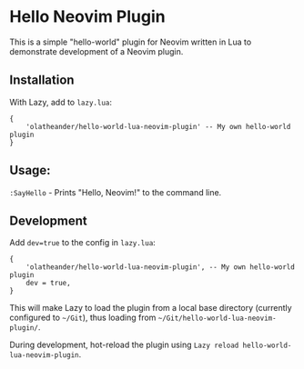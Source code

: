 # Hello Neovim Plugin

This is a simple "hello-world" plugin for Neovim written in Lua to demonstrate development of a Neovim plugin.

## Installation

With Lazy, add to `lazy.lua`:
```
{
    'olatheander/hello-world-lua-neovim-plugin' -- My own hello-world plugin
}
```

## Usage:

`:SayHello` - Prints "Hello, Neovim!" to the command line.

## Development
Add `dev=true` to the config in `lazy.lua`:
```
{
    'olatheander/hello-world-lua-neovim-plugin', -- My own hello-world plugin
    dev = true,
}
```
This will make Lazy to load the plugin from a local base directory (currently configured to `~/Git`), thus loading from `~/Git/hello-world-lua-neovim-plugin/`.

During development, hot-reload the plugin using `Lazy reload hello-world-lua-neovim-plugin`.
